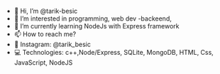 - 👋 Hi, I’m @tarik-besic
- 👀 I’m interested in programming, web dev -backeend, 
- 🌱 I’m currently learning NodeJs with Express framework
- 📫 How to reach me? 
- 📱  Instagram: @tarik_besic
- 💻 Technologies: c++,Node/Express, SQLite, MongoDB, HTML, Css, JavaScript, NodeJS


<!---
tarik-besic/tarik-besic is a ✨ special ✨ repository because its `README.md` (this file) appears on your GitHub profile.
You can click the Preview link to take a look at your changes.
--->
